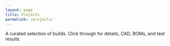 ```yaml
---
layout: page
title: Projects
permalink: /projects/
---
```


A curated selection of builds. Click through for details, CAD, BOMs, and test results
